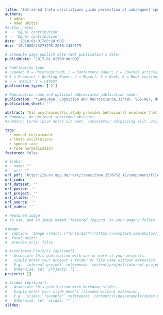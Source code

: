 ```yaml
---
title: 'Entrained theta oscillations guide perception of subsequent speech: Behavioral evidence from rate normalization'
authors:
  - admin
  - Oded Ghitza
#author_notes:
#  - 'Equal contribution'
#  - 'Equal contribution'
date: '2018-01-01T00:00:00Z'
doi: '10.1080/23273798.2018.1439179'

# Schedule page publish date (NOT publication's date).
publishDate: '2017-01-01T00:00:00Z'

# Publication type.
# Legend: 0 = Uncategorized; 1 = Conference paper; 2 = Journal article;
# 3 = Preprint / Working Paper; 4 = Report; 5 = Book; 6 = Book section;
# 7 = Thesis; 8 = Patent
publication_types: ['2']

# Publication name and optional abbreviated publication name.
publication: '*Language, Cognition and Neuroscience,33*(8), 955-967, doi:10.1080/23273798.2018.1439179'
publication_short: ''

abstract: This psychoacoustic study provides behavioural evidence that neural entrainment in the theta range (3–9 Hz) causally shapes speech perception. Adopting the “rate normalization” paradigm (presenting compressed carrier sentences followed by uncompressed target words), we show that uniform compression of a speech carrier to syllable rates inside the theta range influences perception of subsequent uncompressed targets, but compression outside theta range does not. However, the influence of carriers – compressed outside theta range – on target perception is salvaged when carriers are “repackaged” to have a packet rate inside theta. This suggests that the brain can only successfully entrain to syllable/packet rates within theta range, with a causal influence on the perception of subsequent speech, in line with recent neuroimaging data. Thus, this study points to a central role for sustained theta entrainment in rate normalisation and contributes to our understanding of the functional role of brain oscillations in speech perception.
# Summary. An optional shortened abstract.
#summary: Lorem ipsum dolor sit amet, consectetur adipiscing elit. Duis posuere tellus ac convallis placerat. Proin tincidunt magna sed ex sollicitudin condimentum.

tags:
  - neural entrainment
  - theta oscillations
  - speech rate 
  - rate normalisation
featured: false

# links:
# - name: ""
#   url: ""
url_pdf: 'https://pure.mpg.de/rest/items/item_2538752_11/component/file_2630351/content'
url_code: ''
url_dataset: ''
url_poster: ''
url_project: ''
url_slides: ''
url_source: ''
url_video: ''

# Featured image
# To use, add an image named `featured.jpg/png` to your page's folder.

#image:
#  caption: 'Image credit: [**Unsplash**](https://unsplash.com/photos/jdD8gXaTZsc)'
#  focal_point: ''
#  preview_only: false

# Associated Projects (optional).
#   Associate this publication with one or more of your projects.
#   Simply enter your project's folder or file name without extension.
#   E.g. `internal-project` references `content/project/internal-project/index.md`.
#   Otherwise, set `projects: []`.
projects: []

# Slides (optional).
#   Associate this publication with Markdown slides.
#   Simply enter your slide deck's filename without extension.
#   E.g. `slides: "example"` references `content/slides/example/index.md`.
#   Otherwise, set `slides: ""`.
slides:
---
```


<!-- THIS MARKDOWN BIT IS CURRENTLY COMMENTED OUT









{{% callout note %}}
Click the _Cite_ button above to demo the feature to enable visitors to import publication metadata into their reference management software.
{{% /callout %}}

Supplementary notes can be added here, including [code and math](https://wowchemy.com/docs/content/writing-markdown-latex/).
-->